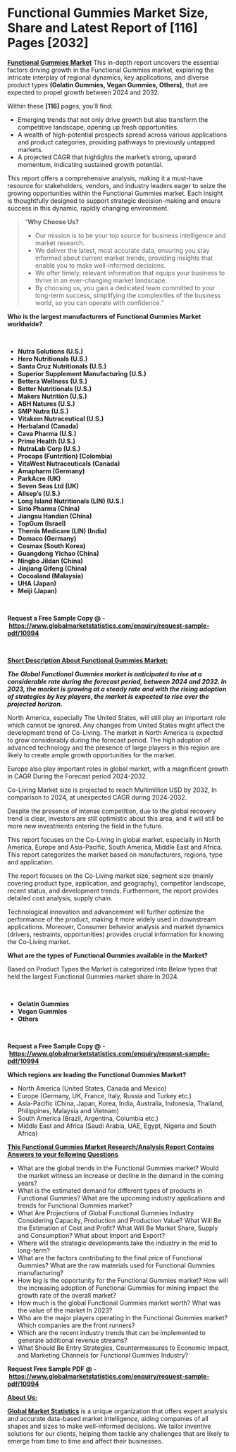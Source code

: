<h1>Functional Gummies Market Size, Share and Latest Report of [116] Pages [2032]</h1>
<p><a href="https://www.globalmarketstatistics.com/market-reports/functional-gummies-market-10994"><strong>Functional Gummies Market</strong></a> This in-depth report uncovers the essential factors driving growth in the Functional Gummies market, exploring the intricate interplay of regional dynamics, key applications, and diverse product types <strong>(Gelatin Gummies, Vegan Gummies, Others),</strong> that are expected to propel growth between 2024 and 2032.</p>
<p>Within these <strong>[116]</strong> pages, you'll find:</p>
<ul>
<li>Emerging trends that not only drive growth but also transform the competitive landscape, opening up fresh opportunities.</li>
<li>A wealth of high-potential prospects spread across various applications and product categories, providing pathways to previously untapped markets.</li>
<li>A projected CAGR that highlights the market&rsquo;s strong, upward momentum, indicating sustained growth potential.</li>
</ul>
<p>This report offers a comprehensive analysis, making it a must-have resource for stakeholders, vendors, and industry leaders eager to seize the growing opportunities within the Functional Gummies market. Each insight is thoughtfully designed to support strategic decision-making and ensure success in this dynamic, rapidly changing environment.</p>
<blockquote class="">
<p>&ldquo;<strong>Why Choose Us? </strong></p>
<ul>
<li>Our mission is to be your top source for business intelligence and market research.</li>
<li>We deliver the latest, most accurate data, ensuring you stay informed about current market trends, providing insights that enable you to make well-informed decisions.</li>
<li>We offer timely, relevant information that equips your business to thrive in an ever-changing market landscape.</li>
<li>By choosing us, you gain a dedicated team committed to your long-term success, simplifying the complexities of the business world, so you can operate with confidence.&rdquo;</li>
</ul>
</blockquote>
<p><strong>Who is the largest manufacturers of Functional Gummies Market worldwide?</strong></p>
<p>&nbsp;</p>
<ul>
<li><strong>Nutra Solutions (U.S.)</strong></li>
<li><strong>Hero Nutritionals (U.S.)</strong></li>
<li><strong>Santa Cruz Nutritionals (U.S.)</strong></li>
<li><strong>Superior Supplement Manufacturing (U.S.)</strong></li>
<li><strong>Bettera Wellness (U.S.)</strong></li>
<li><strong>Better Nutritionals (U.S.)</strong></li>
<li><strong>Makers Nutrition (U.S.)</strong></li>
<li><strong>ABH Natures (U.S.)</strong></li>
<li><strong>SMP Nutra (U.S.)</strong></li>
<li><strong>Vitakem Nutraceutical (U.S.)</strong></li>
<li><strong>Herbaland (Canada)</strong></li>
<li><strong>Cava Pharma (U.S.)</strong></li>
<li><strong>Prime Health (U.S.)</strong></li>
<li><strong>NutraLab Corp (U.S.)</strong></li>
<li><strong>Procaps (Funtrition) (Colombia)</strong></li>
<li><strong>VitaWest Nutraceuticals (Canada)</strong></li>
<li><strong>Amapharm (Germany)</strong></li>
<li><strong>ParkAcre (UK)</strong></li>
<li><strong>Seven Seas Ltd (UK)</strong></li>
<li><strong>Allsep&rsquo;s (U.S.)</strong></li>
<li><strong>Long Island Nutritionals (LIN) (U.S.)</strong></li>
<li><strong>Sirio Pharma (China)</strong></li>
<li><strong>Jiangsu Handian (China)</strong></li>
<li><strong>TopGum (Israel)</strong></li>
<li><strong>Themis Medicare (LIN) (India)</strong></li>
<li><strong>Domaco (Germany)</strong></li>
<li><strong>Cosmax (South Korea)</strong></li>
<li><strong>Guangdong Yichao (China)</strong></li>
<li><strong>Ningbo Jildan (China)</strong></li>
<li><strong>Jinjiang Qifeng (China)</strong></li>
<li><strong>Cocoaland (Malaysia)</strong></li>
<li><strong>UHA (Japan)</strong></li>
<li><strong>Meiji (Japan)</strong></li>
</ul>
<p>&nbsp;</p>
<p><strong>Request a Free Sample Copy @ -&nbsp;</strong><a href="https://www.globalmarketstatistics.com/enquiry/request-sample-pdf/10994"><strong>https://www.globalmarketstatistics.com/enquiry/request-sample-pdf/10994</strong></a></p>
<p>&nbsp;</p>
<p><strong><u>Short Description About Functional Gummies Market:</u></strong></p>
<p><strong><em>The Global Functional Gummies market is anticipated to rise at a considerable rate during the forecast period, between 2024 and 2032. In 2023, the market is growing at a steady rate and with the rising adoption of strategies by key players, the market is expected to rise over the projected horizon.</em></strong></p>
<p>North America, especially The United States, will still play an important role which cannot be ignored. Any changes from United States might affect the development trend of Co-Living. The market in North America is expected to grow considerably during the forecast period. The high adoption of advanced technology and the presence of large players in this region are likely to create ample growth opportunities for the market.</p>
<p>Europe also play important roles in global market, with a magnificent growth in CAGR During the Forecast period 2024-2032.</p>
<p>Co-Living Market size is projected to reach Multimillion USD by 2032, In comparison to 2024, at unexpected CAGR during 2024-2032.</p>
<p>Despite the presence of intense competition, due to the global recovery trend is clear, investors are still optimistic about this area, and it will still be more new investments entering the field in the future.</p>
<p>This report focuses on the Co-Living in global market, especially in North America, Europe and Asia-Pacific, South America, Middle East and Africa. This report categorizes the market based on manufacturers, regions, type and application.</p>
<p>The report focuses on the Co-Living market size, segment size (mainly covering product type, application, and geography), competitor landscape, recent status, and development trends. Furthermore, the report provides detailed cost analysis, supply chain.</p>
<p>Technological innovation and advancement will further optimize the performance of the product, making it more widely used in downstream applications. Moreover, Consumer behavior analysis and market dynamics (drivers, restraints, opportunities) provides crucial information for knowing the Co-Living market.</p>
<p><strong>What are the types of Functional Gummies available in the Market?</strong></p>
<p>Based on Product Types the Market is categorized into Below types that held the largest Functional Gummies market share In 2024.</p>
<p>&nbsp;</p>
<ul>
<li><strong>Gelatin Gummies</strong></li>
<li><strong>Vegan Gummies</strong></li>
<li><strong>Others</strong></li>
</ul>
<p>&nbsp;</p>
<p><strong>Request a Free Sample Copy @</strong>&nbsp;-&nbsp;<a href="https://www.globalmarketstatistics.com/enquiry/request-sample-pdf/10994"><strong>https://www.globalmarketstatistics.com/enquiry/request-sample-pdf/10994</strong></a></p>
<p><strong>Which regions are leading the Functional Gummies Market?</strong></p>
<ul>
<li>North America (United States, Canada and Mexico)</li>
<li>Europe (Germany, UK, France, Italy, Russia and Turkey etc.)</li>
<li>Asia-Pacific (China, Japan, Korea, India, Australia, Indonesia, Thailand, Philippines, Malaysia and Vietnam)</li>
<li>South America (Brazil, Argentina, Columbia etc.)</li>
<li>Middle East and Africa (Saudi Arabia, UAE, Egypt, Nigeria and South Africa)</li>
</ul>
<p><strong><u>This Functional Gummies Market Research/Analysis Report Contains Answers to your following Questions</u></strong></p>
<ul>
<li>What are the global trends in the Functional Gummies market? Would the market witness an increase or decline in the demand in the coming years?</li>
<li>What is the estimated demand for different types of products in Functional Gummies? What are the upcoming industry applications and trends for Functional Gummies market?</li>
<li>What Are Projections of Global Functional Gummies Industry Considering Capacity, Production and Production Value? What Will Be the Estimation of Cost and Profit? What Will Be Market Share, Supply and Consumption? What about Import and Export?</li>
<li>Where will the strategic developments take the industry in the mid to long-term?</li>
<li>What are the factors contributing to the final price of Functional Gummies? What are the raw materials used for Functional Gummies manufacturing?</li>
<li>How big is the opportunity for the Functional Gummies market? How will the increasing adoption of Functional Gummies for mining impact the growth rate of the overall market?</li>
<li>How much is the global Functional Gummies market worth? What was the value of the market In 2023?</li>
<li>Who are the major players operating in the Functional Gummies market? Which companies are the front runners?</li>
<li>Which are the recent industry trends that can be implemented to generate additional revenue streams?</li>
<li>What Should Be Entry Strategies, Countermeasures to Economic Impact, and Marketing Channels for Functional Gummies Industry?</li>
</ul>
<p><strong>Request Free Sample PDF @ -&nbsp;</strong><a href="https://www.globalmarketstatistics.com/enquiry/request-sample-pdf/10994"><strong>https://www.globalmarketstatistics.com/enquiry/request-sample-pdf/10994</strong></a></p>
<p><strong><u>About Us:</u></strong></p>
<p><a href="https://www.globalmarketstatistics.com/"><strong>Global Market Statistics</strong></a>&nbsp;is a unique organization that offers expert analysis and accurate data-based market intelligence, aiding companies of all shapes and sizes to make well-informed decisions. We tailor inventive solutions for our clients, helping them tackle any challenges that are likely to emerge from time to time and affect their businesses.</p>